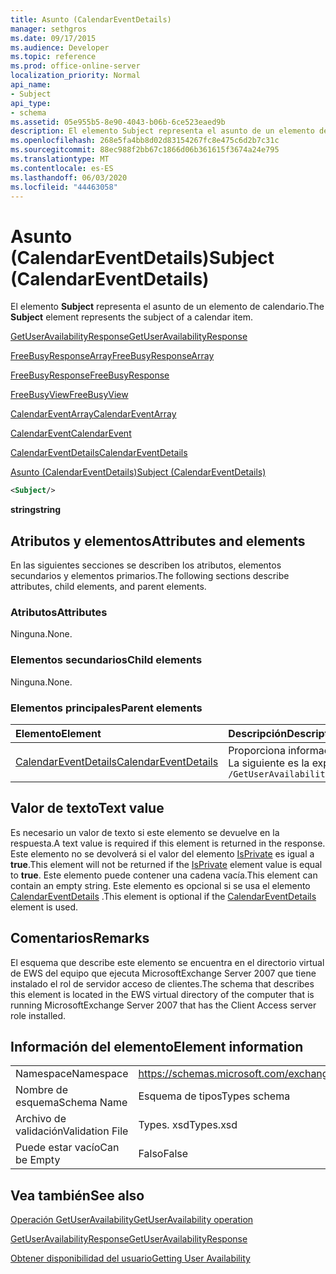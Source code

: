 ```yaml
---
title: Asunto (CalendarEventDetails)
manager: sethgros
ms.date: 09/17/2015
ms.audience: Developer
ms.topic: reference
ms.prod: office-online-server
localization_priority: Normal
api_name:
- Subject
api_type:
- schema
ms.assetid: 05e955b5-8e90-4043-b06b-6ce523eaed9b
description: El elemento Subject representa el asunto de un elemento de calendario.
ms.openlocfilehash: 268e5fa4bb8d02d83154267fc8e475c6d2b7c31c
ms.sourcegitcommit: 88ec988f2bb67c1866d06b361615f3674a24e795
ms.translationtype: MT
ms.contentlocale: es-ES
ms.lasthandoff: 06/03/2020
ms.locfileid: "44463058"
---
```

# <a name="subject-calendareventdetails"></a><span data-ttu-id="9ba5a-103">Asunto (CalendarEventDetails)</span><span class="sxs-lookup"><span data-stu-id="9ba5a-103">Subject (CalendarEventDetails)</span></span>

<span data-ttu-id="9ba5a-104">El elemento **Subject** representa el asunto de un elemento de calendario.</span><span class="sxs-lookup"><span data-stu-id="9ba5a-104">The **Subject** element represents the subject of a calendar item.</span></span> 
  
[<span data-ttu-id="9ba5a-105">GetUserAvailabilityResponse</span><span class="sxs-lookup"><span data-stu-id="9ba5a-105">GetUserAvailabilityResponse</span></span>](getuseravailabilityresponse.md)
  
[<span data-ttu-id="9ba5a-106">FreeBusyResponseArray</span><span class="sxs-lookup"><span data-stu-id="9ba5a-106">FreeBusyResponseArray</span></span>](freebusyresponsearray.md)
  
[<span data-ttu-id="9ba5a-107">FreeBusyResponse</span><span class="sxs-lookup"><span data-stu-id="9ba5a-107">FreeBusyResponse</span></span>](freebusyresponse.md)
  
[<span data-ttu-id="9ba5a-108">FreeBusyView</span><span class="sxs-lookup"><span data-stu-id="9ba5a-108">FreeBusyView</span></span>](freebusyview.md)
  
[<span data-ttu-id="9ba5a-109">CalendarEventArray</span><span class="sxs-lookup"><span data-stu-id="9ba5a-109">CalendarEventArray</span></span>](calendareventarray.md)
  
[<span data-ttu-id="9ba5a-110">CalendarEvent</span><span class="sxs-lookup"><span data-stu-id="9ba5a-110">CalendarEvent</span></span>](calendarevent.md)
  
[<span data-ttu-id="9ba5a-111">CalendarEventDetails</span><span class="sxs-lookup"><span data-stu-id="9ba5a-111">CalendarEventDetails</span></span>](calendareventdetails.md)
  
[<span data-ttu-id="9ba5a-112">Asunto (CalendarEventDetails)</span><span class="sxs-lookup"><span data-stu-id="9ba5a-112">Subject (CalendarEventDetails)</span></span>](subject-calendareventdetails.md)
  
```xml
<Subject/>
```

 <span data-ttu-id="9ba5a-113">**string**</span><span class="sxs-lookup"><span data-stu-id="9ba5a-113">**string**</span></span>
## <a name="attributes-and-elements"></a><span data-ttu-id="9ba5a-114">Atributos y elementos</span><span class="sxs-lookup"><span data-stu-id="9ba5a-114">Attributes and elements</span></span>

<span data-ttu-id="9ba5a-115">En las siguientes secciones se describen los atributos, elementos secundarios y elementos primarios.</span><span class="sxs-lookup"><span data-stu-id="9ba5a-115">The following sections describe attributes, child elements, and parent elements.</span></span>
  
### <a name="attributes"></a><span data-ttu-id="9ba5a-116">Atributos</span><span class="sxs-lookup"><span data-stu-id="9ba5a-116">Attributes</span></span>

<span data-ttu-id="9ba5a-117">Ninguna.</span><span class="sxs-lookup"><span data-stu-id="9ba5a-117">None.</span></span>
  
### <a name="child-elements"></a><span data-ttu-id="9ba5a-118">Elementos secundarios</span><span class="sxs-lookup"><span data-stu-id="9ba5a-118">Child elements</span></span>

<span data-ttu-id="9ba5a-119">Ninguna.</span><span class="sxs-lookup"><span data-stu-id="9ba5a-119">None.</span></span>
  
### <a name="parent-elements"></a><span data-ttu-id="9ba5a-120">Elementos principales</span><span class="sxs-lookup"><span data-stu-id="9ba5a-120">Parent elements</span></span>

|<span data-ttu-id="9ba5a-121">**Elemento**</span><span class="sxs-lookup"><span data-stu-id="9ba5a-121">**Element**</span></span>|<span data-ttu-id="9ba5a-122">**Descripción**</span><span class="sxs-lookup"><span data-stu-id="9ba5a-122">**Description**</span></span>|
|:-----|:-----|
|[<span data-ttu-id="9ba5a-123">CalendarEventDetails</span><span class="sxs-lookup"><span data-stu-id="9ba5a-123">CalendarEventDetails</span></span>](calendareventdetails.md) <br/> |<span data-ttu-id="9ba5a-124">Proporciona información adicional para un evento de calendario.</span><span class="sxs-lookup"><span data-stu-id="9ba5a-124">Provides additional information for a calendar event.</span></span>  <br/> <span data-ttu-id="9ba5a-125">La siguiente es la expresión XPath a este elemento:</span><span class="sxs-lookup"><span data-stu-id="9ba5a-125">The following is the XPath expression to this element:</span></span>  <br/>  `/GetUserAvailabilityResponse/FreeBusyResponseArray/FreeBusyResponse/FreeBusyView/CalendarEventArray/CalendarEvent[i]/CalendarEventDetails` <br/> |
   
## <a name="text-value"></a><span data-ttu-id="9ba5a-126">Valor de texto</span><span class="sxs-lookup"><span data-stu-id="9ba5a-126">Text value</span></span>

<span data-ttu-id="9ba5a-127">Es necesario un valor de texto si este elemento se devuelve en la respuesta.</span><span class="sxs-lookup"><span data-stu-id="9ba5a-127">A text value is required if this element is returned in the response.</span></span> <span data-ttu-id="9ba5a-128">Este elemento no se devolverá si el valor del elemento [IsPrivate](isprivate.md) es igual a **true**.</span><span class="sxs-lookup"><span data-stu-id="9ba5a-128">This element will not be returned if the [IsPrivate](isprivate.md) element value is equal to **true**.</span></span> <span data-ttu-id="9ba5a-129">Este elemento puede contener una cadena vacía.</span><span class="sxs-lookup"><span data-stu-id="9ba5a-129">This element can contain an empty string.</span></span> <span data-ttu-id="9ba5a-130">Este elemento es opcional si se usa el elemento [CalendarEventDetails](calendareventdetails.md) .</span><span class="sxs-lookup"><span data-stu-id="9ba5a-130">This element is optional if the [CalendarEventDetails](calendareventdetails.md) element is used.</span></span> 
  
## <a name="remarks"></a><span data-ttu-id="9ba5a-131">Comentarios</span><span class="sxs-lookup"><span data-stu-id="9ba5a-131">Remarks</span></span>

<span data-ttu-id="9ba5a-132">El esquema que describe este elemento se encuentra en el directorio virtual de EWS del equipo que ejecuta MicrosoftExchange Server 2007 que tiene instalado el rol de servidor acceso de clientes.</span><span class="sxs-lookup"><span data-stu-id="9ba5a-132">The schema that describes this element is located in the EWS virtual directory of the computer that is running MicrosoftExchange Server 2007 that has the Client Access server role installed.</span></span>
  
## <a name="element-information"></a><span data-ttu-id="9ba5a-133">Información del elemento</span><span class="sxs-lookup"><span data-stu-id="9ba5a-133">Element information</span></span>

|||
|:-----|:-----|
|<span data-ttu-id="9ba5a-134">Namespace</span><span class="sxs-lookup"><span data-stu-id="9ba5a-134">Namespace</span></span>  <br/> |https://schemas.microsoft.com/exchange/services/2006/types  <br/> |
|<span data-ttu-id="9ba5a-135">Nombre de esquema</span><span class="sxs-lookup"><span data-stu-id="9ba5a-135">Schema Name</span></span>  <br/> |<span data-ttu-id="9ba5a-136">Esquema de tipos</span><span class="sxs-lookup"><span data-stu-id="9ba5a-136">Types schema</span></span>  <br/> |
|<span data-ttu-id="9ba5a-137">Archivo de validación</span><span class="sxs-lookup"><span data-stu-id="9ba5a-137">Validation File</span></span>  <br/> |<span data-ttu-id="9ba5a-138">Types. xsd</span><span class="sxs-lookup"><span data-stu-id="9ba5a-138">Types.xsd</span></span>  <br/> |
|<span data-ttu-id="9ba5a-139">Puede estar vacío</span><span class="sxs-lookup"><span data-stu-id="9ba5a-139">Can be Empty</span></span>  <br/> |<span data-ttu-id="9ba5a-140">Falso</span><span class="sxs-lookup"><span data-stu-id="9ba5a-140">False</span></span>  <br/> |
   
## <a name="see-also"></a><span data-ttu-id="9ba5a-141">Vea también</span><span class="sxs-lookup"><span data-stu-id="9ba5a-141">See also</span></span>



[<span data-ttu-id="9ba5a-142">Operación GetUserAvailability</span><span class="sxs-lookup"><span data-stu-id="9ba5a-142">GetUserAvailability operation</span></span>](getuseravailability-operation.md)
  
[<span data-ttu-id="9ba5a-143">GetUserAvailabilityResponse</span><span class="sxs-lookup"><span data-stu-id="9ba5a-143">GetUserAvailabilityResponse</span></span>](getuseravailabilityresponse.md)


[<span data-ttu-id="9ba5a-144">Obtener disponibilidad del usuario</span><span class="sxs-lookup"><span data-stu-id="9ba5a-144">Getting User Availability</span></span>](https://msdn.microsoft.com/library/d4133fcb-9b0f-4e6b-aadf-a389da83516a%28Office.15%29.aspx)

